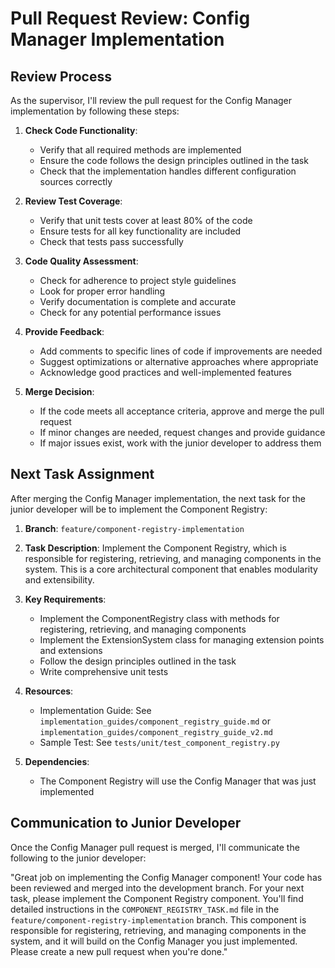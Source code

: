# Pull Request Review: Config Manager Implementation

## Review Process

As the supervisor, I'll review the pull request for the Config Manager implementation by following these steps:

1. **Check Code Functionality**:
   - Verify that all required methods are implemented
   - Ensure the code follows the design principles outlined in the task
   - Check that the implementation handles different configuration sources correctly

2. **Review Test Coverage**:
   - Verify that unit tests cover at least 80% of the code
   - Ensure tests for all key functionality are included
   - Check that tests pass successfully

3. **Code Quality Assessment**:
   - Check for adherence to project style guidelines
   - Look for proper error handling
   - Verify documentation is complete and accurate
   - Check for any potential performance issues

4. **Provide Feedback**:
   - Add comments to specific lines of code if improvements are needed
   - Suggest optimizations or alternative approaches where appropriate
   - Acknowledge good practices and well-implemented features

5. **Merge Decision**:
   - If the code meets all acceptance criteria, approve and merge the pull request
   - If minor changes are needed, request changes and provide guidance
   - If major issues exist, work with the junior developer to address them

## Next Task Assignment

After merging the Config Manager implementation, the next task for the junior developer will be to implement the Component Registry:

1. **Branch**: `feature/component-registry-implementation`

2. **Task Description**: Implement the Component Registry, which is responsible for registering, retrieving, and managing components in the system. This is a core architectural component that enables modularity and extensibility.

3. **Key Requirements**:
   - Implement the ComponentRegistry class with methods for registering, retrieving, and managing components
   - Implement the ExtensionSystem class for managing extension points and extensions
   - Follow the design principles outlined in the task
   - Write comprehensive unit tests

4. **Resources**:
   - Implementation Guide: See `implementation_guides/component_registry_guide.md` or `implementation_guides/component_registry_guide_v2.md`
   - Sample Test: See `tests/unit/test_component_registry.py`

5. **Dependencies**:
   - The Component Registry will use the Config Manager that was just implemented

## Communication to Junior Developer

Once the Config Manager pull request is merged, I'll communicate the following to the junior developer:

"Great job on implementing the Config Manager component! Your code has been reviewed and merged into the development branch. For your next task, please implement the Component Registry component. You'll find detailed instructions in the `COMPONENT_REGISTRY_TASK.md` file in the `feature/component-registry-implementation` branch. This component is responsible for registering, retrieving, and managing components in the system, and it will build on the Config Manager you just implemented. Please create a new pull request when you're done."